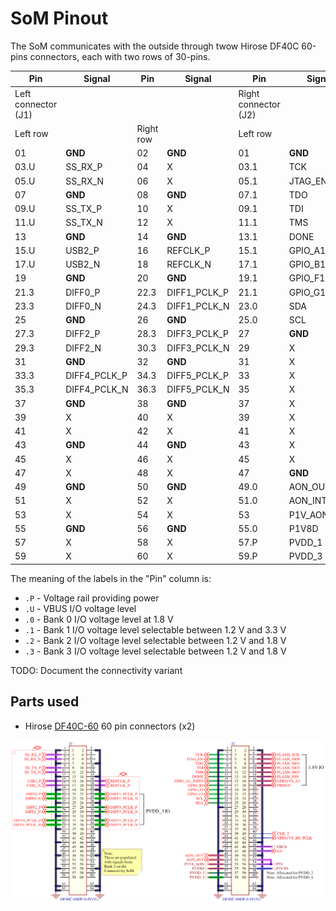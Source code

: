 # SoM Pinout

The SoM communicates with the outside through twow Hirose DF40C 60-pins
connectors, each with two rows of 30-pins.

| Pin  | Signal       | Pin  | Signal        | Pin  | Signal       | Pin  | Signal          |
|------|--------------|------|---------------|------|--------------|------|-----------------|
| Left connector (J1)                     |||| Right connector (J2)                      ||||
| Left row           || Right row           || Left row           || Right row             ||
| 01   | **GND**      | 02   | **GND**       | 01   | **GND**      | 02   | **GND**         |
| 03.U | SS_RX_P      | 04   | X             | 03.1 | TCK          | 04   | FLASH_SCK       |
| 05.U | SS_RX_N      | 06   | X             | 05.1 | JTAG_EN      | 06   | FLASH_SIO0      |
| 07   | **GND**      | 08   | **GND**       | 07.1 | TDO          | 08   | FLASH_SIO1      |
| 09.U | SS_TX_P      | 10   | X             | 09.1 | TDI          | 10   | FLASH_SIO2      |
| 11.U | SS_TX_N      | 12   | X             | 11.1 | TMS          | 12   | FLASH_SIO3      |
| 13   | **GND**      | 14   | **GND**       | 13.1 | DONE         | 14   | FLASH_SSN       |
| 15.U | USB2_P       | 16   | REFCLK_P      | 15.1 | GPIO_A1_INTN | 16.0 | GPIO1V8_A3      |
| 17.U | USB2_N       | 18   | REFCLK_N      | 17.1 | GPIO_B1      | 18.0 | PROGN           |
| 19   | **GND**      | 20   | **GND**       | 19.1 | GPIO_F1      | 20   | X               |
| 21.3 | DIFF0_P      | 22.3 | DIFF1_PCLK_P  | 21.1 | GPIO_G1      | 22   | X               |
| 23.3 | DIFF0_N      | 24.3 | DIFF1_PCLK_N  | 23.0 | SDA          | 24   | X               |
| 25   | **GND**      | 26   | **GND**       | 25.0 | SCL          | 26   | X               |
| 27.3 | DIFF2_P      | 28.3 | DIFF3_PCLK_P  | 27   | **GND**      | 28   | X               |
| 29.3 | DIFF2_N      | 30.3 | DIFF3_PCLK_N  | 29   | X            | 30   | X               |
| 31   | **GND**      | 32   | **GND**       | 31   | X            | 32   | X               |
| 33.3 | DIFF4_PCLK_P | 34.3 | DIFF5_PCLK_P  | 33   | X            | 34   | X               |
| 35.3 | DIFF4_PCLK_N | 36.3 | DIFF5_PCLK_N  | 35   | X            | 36   | X               |
| 37   | **GND**      | 38   | **GND**       | 37   | X            | 38   | X               |
| 39   | X            | 40   | X             | 39   | X            | 40.0 | CLK2            |
| 41   | X            | 42   | X             | 41   | X            | 42.0 | GPIO1V8_H8_PCLK |
| 43   | **GND**      | 44   | **GND**       | 43   | X            | 44   | **GND**         |
| 45   | X            | 46   | X             | 45   | X            | 46.P | VBUS            |
| 47   | X            | 48   | X             | 47   | **GND**      | 48   | EN              |
| 49   | **GND**      | 50   | **GND**       | 49.0 | AON_OUT      | 50   | **GND**         |
| 51   | X            | 52   | X             | 51.0 | AON_INT      | 52.P | P5V             |
| 53   | X            | 54   | X             | 53   | P1V_AON      | 54.P | P5V             |
| 55   | **GND**      | 56   | **GND**       | 55.0 | P1V8D        | 56.P | P3V3D           |
| 57   | X            | 58   | X             | 57.P | PVDD_1       | 58.P | PVDD_2          |
| 59   | X            | 60   | X             | 59.P | PVDD_3       | 60.P | PVDD_4          |

The meaning of the labels in the "Pin" column is:

- `.P` - Voltage rail providing power
- `.U` - VBUS I/O voltage level
- `.0` - Bank 0 I/O voltage level at 1.8 V
- `.1` - Bank 1 I/O voltage level selectable between 1.2 V and 3.3 V
- `.2` - Bank 2 I/O voltage level selectable between 1.2 V and 1.8 V
- `.3` - Bank 3 I/O voltage level selectable between 1.2 V and 1.8 V

TODO: Document the connectivity variant

## Parts used

- Hirose [DF40C-60](https://www.hirose.com/en/product/document?clcode=&productname=&series=DF40&documenttype=Guideline&lang=en&documentid=D80_en)
  60 pin connectors (x2)

![](images/som_connectors.png)
